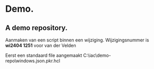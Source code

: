 # Demo.

## A demo repository.

Aanmaken van een script binnen een wijziging.
Wijzigingsnummer is **wi2404 1251** voor van der Velden

Eerst een standaard file aangemaakt
C:\iac\demo-repo\windows.json.pkr.hcl

